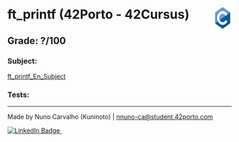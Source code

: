 # ft_printf (42Porto - 42Cursus) <img src="https://github.com/devicons/devicon/blob/master/icons/c/c-original.svg" title="C" alt="C Logo" width="40" height="50" align="right" />&nbsp;
## Grade: ?/100

###  Subject:
[ft_printf_En_Subject](https://github.com/Kuninoto/ft_printf/blob/master/extras/en.subject_ft_printf.pdf)









### Tests:



---
Made by Nuno Carvalho (Kuninoto) | nnuno-ca@student.42porto.com  
<div id="badge"> <a href="https://www.linkedin.com/in/nuno-carvalho-218822247"/> <img src="https://img.shields.io/badge/LinkedIn-blue?style=for-the-badge&logo=linkedin&logoColor=white" alt="LinkedIn Badge"/>&nbsp;
